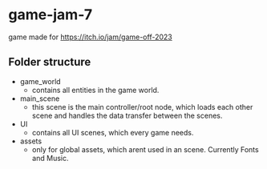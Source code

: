 # game-jam-7

game made for https://itch.io/jam/game-off-2023

## Folder structure
- game_world
	- contains all entities in the game world.
- main_scene
	- this scene is the main controller/root node, which loads each other scene and handles the data transfer between the scenes.
- UI
  - contains all UI scenes, which every game needs.
- assets
	- only for global assets, which arent used in an scene. Currently Fonts and Music.
